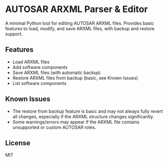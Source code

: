 # AUTOSAR ARXML Parser & Editor

A minimal Python tool for editing AUTOSAR ARXML files. Provides basic features to load, modify, and save ARXML files, with backup and restore support.

## Features
- Load ARXML files
- Add software components
- Save ARXML files (with automatic backup)
- Restore ARXML files from backup (basic, see Known Issues)
- List software components

## Known Issues
- The restore from backup feature is basic and may not always fully revert all changes, especially if the ARXML structure changes significantly.
- Some warnings/errors may appear if the ARXML file contains unsupported or custom AUTOSAR roles.

## License
MIT

